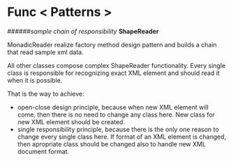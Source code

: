 # Func < Patterns >
######_sample chain of responsibility_ **ShapeReader**

MonadicReader realize factory method design pattern and builds a chain that read sample xml data.

All other classes compose complex ShapeReader functionality.
Every single class is responsible for recognizing exact XML element and should read it when it is possible.

That is the way to achieve:
- open-close design principle, because when new XML element will come, then there is no need to change any class here. New class for new XML element should be created.
- single responsibility principle, because there is the only one reason to change every single class here. If format of an XML element is changed, then apropriate class should be changed also to handle new XML document format.
